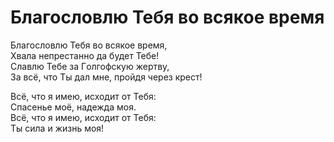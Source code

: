 # Благословлю Тебя во всякое время
Благословлю Тебя во всякое время,  
Хвала непрестанно да будет Тебе!  
Славлю Тебе за Гoлгофскую жертву,  
За всё, что Ты дал мне, пройдя через крест!  
  
Всё, что я имею, исходит от Тебя:  
Спасенье моё, надежда моя.  
Всё, что я имею, исходит от Тебя:  
Ты сила и жизнь моя!

